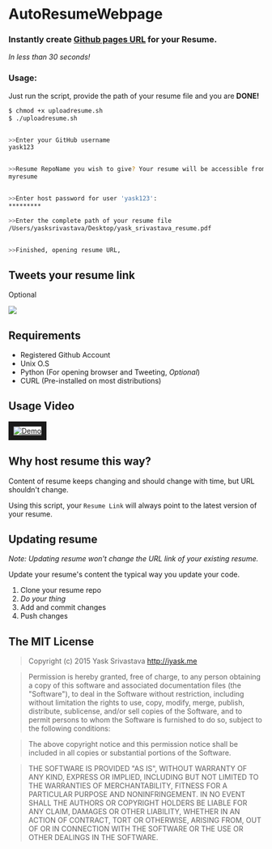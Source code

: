 # AutoResumeWebpage

### Instantly create [Github pages URL](https://pages.github.com/) for your Resume.

*In less than 30 seconds!*

### Usage:
Just run the script, provide the path of your resume file and you are **DONE!**


```bash
$ chmod +x uploadresume.sh 
$ ./uploadresume.sh


>>Enter your GitHub username
yask123


>>Resume RepoName you wish to give? Your resume will be accessible from http://yask123.github.io/RepoName
myresume


>>Enter host password for user 'yask123':
*********

>>Enter the complete path of your resume file
/Users/yasksrivastava/Desktop/yask_srivastava_resume.pdf


>>Finished, opening resume URL,
```
## Tweets your resume link 
Optional

<img src="https://media.giphy.com/media/R236hHDAevw7C/giphy.gif">

## Requirements
* Registered Github Account
* Unix O.S
* Python (For opening browser and Tweeting, *Optional*)
* CURL (Pre-installed on most distributions)

## Usage Video

<a href="http://www.youtube.com/watch?feature=player_embedded&v=8ruOikvR7e8
" target="_blank"><img src="http://img.youtube.com/vi/8ruOikvR7e8/0.jpg" 
alt="Demo" border="10" /></a>

## Why host resume this way?

Content of resume keeps changing and should change with time, but URL shouldn't change. 

Using this script, your `Resume Link` will always point to the latest version of your resume.

## Updating resume
*Note: Updating resume won't change the URL link of your existing resume.*

Update your resume's content the typical way you update your code.

1. Clone your resume repo
2. *Do your thing*
3. Add and commit changes
4. Push changes


## The MIT License
> Copyright (c) 2015 Yask Srivastava http://iyask.me

> Permission is hereby granted, free of charge, to any person obtaining a copy
of this software and associated documentation files (the "Software"), to deal
in the Software without restriction, including without limitation the rights
to use, copy, modify, merge, publish, distribute, sublicense, and/or sell
copies of the Software, and to permit persons to whom the Software is
furnished to do so, subject to the following conditions:

> The above copyright notice and this permission notice shall be included in
all copies or substantial portions of the Software.

> THE SOFTWARE IS PROVIDED "AS IS", WITHOUT WARRANTY OF ANY KIND, EXPRESS OR
IMPLIED, INCLUDING BUT NOT LIMITED TO THE WARRANTIES OF MERCHANTABILITY,
FITNESS FOR A PARTICULAR PURPOSE AND NONINFRINGEMENT. IN NO EVENT SHALL THE
AUTHORS OR COPYRIGHT HOLDERS BE LIABLE FOR ANY CLAIM, DAMAGES OR OTHER
LIABILITY, WHETHER IN AN ACTION OF CONTRACT, TORT OR OTHERWISE, ARISING FROM,
OUT OF OR IN CONNECTION WITH THE SOFTWARE OR THE USE OR OTHER DEALINGS IN
THE SOFTWARE.
